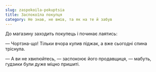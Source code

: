 ```yaml
---
slug: zaspokoila-pokuptsia
title: Заспокоїла покупця
category: Не знав, не вмів, та як на те й забув
---
```

До магазину заходить покупець і починає лаятись:

— Чортзна-що! Тільки вчора купив піджак, а вже сьогодні спина тріснула.

— А ви не хвилюйтесь, — заспокоює його продавщиця, — мабуть, гудзики були дуже міцно пришиті.
